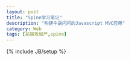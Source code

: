 ```yaml
---
layout: post
title: "Spine学习笔记"
description: "构建牛逼闪闪的Javascript MVC应用"
category: Web
tags: [前端攻城尸,spine]
---
```

{% include JB/setup %}
